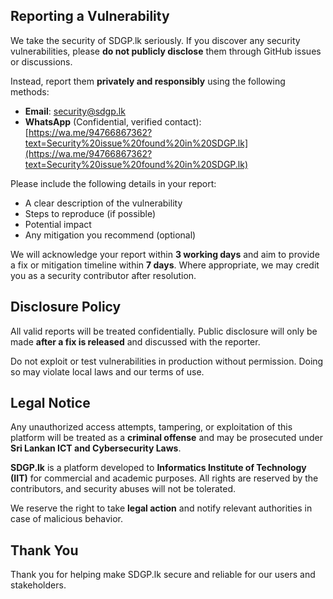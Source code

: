 ## Reporting a Vulnerability

We take the security of SDGP.lk seriously. If you discover any security vulnerabilities, please **do not publicly disclose** them through GitHub issues or discussions.

Instead, report them **privately and responsibly** using the following methods:

- **Email**: [security@sdgp.lk](mailto:security@sdgp.lk)
- **WhatsApp** (Confidential, verified contact): [https://wa.me/94766867362?text=Security%20issue%20found%20in%20SDGP.lk](https://wa.me/94766867362?text=Security%20issue%20found%20in%20SDGP.lk)

Please include the following details in your report:
- A clear description of the vulnerability
- Steps to reproduce (if possible)
- Potential impact
- Any mitigation you recommend (optional)

We will acknowledge your report within **3 working days** and aim to provide a fix or mitigation timeline within **7 days**. Where appropriate, we may credit you as a security contributor after resolution.

## Disclosure Policy

All valid reports will be treated confidentially. Public disclosure will only be made **after a fix is released** and discussed with the reporter.

Do not exploit or test vulnerabilities in production without permission. Doing so may violate local laws and our terms of use.

## Legal Notice

Any unauthorized access attempts, tampering, or exploitation of this platform will be treated as a **criminal offense** and may be prosecuted under **Sri Lankan ICT and Cybersecurity Laws**.

**SDGP.lk** is a platform developed to **Informatics Institute of Technology (IIT)** for commercial and academic purposes. All rights are reserved by the contributors, and security abuses will not be tolerated.

We reserve the right to take **legal action** and notify relevant authorities in case of malicious behavior.

## Thank You

Thank you for helping make SDGP.lk secure and reliable for our users and stakeholders.
